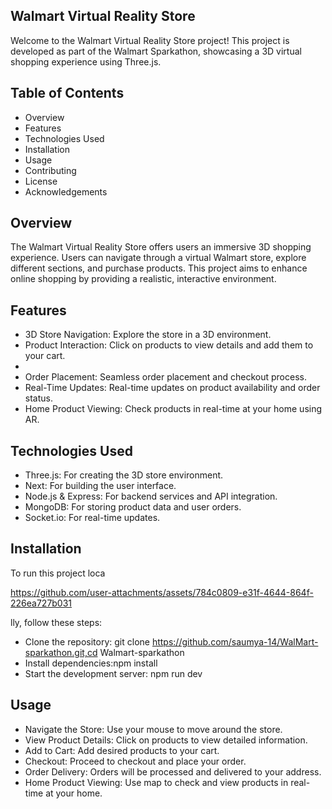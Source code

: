 ## Walmart Virtual Reality Store
Welcome to the Walmart Virtual Reality Store project! This project is developed as part of the Walmart Sparkathon, showcasing a 3D virtual shopping experience using Three.js.

## Table of Contents
* Overview
* Features
* Technologies Used
* Installation
* Usage
* Contributing
* License
* Acknowledgements
## Overview
The Walmart Virtual Reality Store offers users an immersive 3D shopping experience. Users can navigate through a virtual Walmart store, explore different sections, and purchase products. This project aims to enhance online shopping by providing a realistic, interactive environment.

## Features
* 3D Store Navigation: Explore the store in a 3D environment.
* Product Interaction: Click on products to view details and add them to your cart.
* 
* Order Placement: Seamless order placement and checkout process.
* Real-Time Updates: Real-time updates on product availability and order status.
* Home Product Viewing: Check products in real-time at your home using AR.
## Technologies Used
* Three.js: For creating the 3D store environment.
* Next: For building the user interface.
* Node.js & Express: For backend services and API integration.
* MongoDB: For storing product data and user orders.
* Socket.io: For real-time updates.
## Installation
To run this project loca

https://github.com/user-attachments/assets/784c0809-e31f-4644-864f-226ea727b031

lly, follow these steps:
* Clone the repository: git clone https://github.com/saumya-14/WalMart-sparkathon.git,cd Walmart-sparkathon
* Install dependencies:npm install
* Start the development server: npm run dev
 ## Usage
* Navigate the Store: Use your mouse  to move around the store.
* View Product Details: Click on products to view detailed information.
* Add to Cart: Add desired products to your cart.
* Checkout: Proceed to checkout and place your order.
* Order Delivery: Orders will be processed and delivered to your address.
* Home Product Viewing: Use map to check and view products in real-time at your home.

